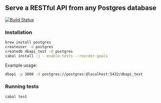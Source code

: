 ## Serve a RESTful API from any Postgres database

[![Build Status](https://travis-ci.org/begriffs/dbapi.svg)](https://travis-ci.org/begriffs/dbapi)

### Installation

```sh
brew install postgres
createuser -d postgres
createdb dbapi_test -O postgres
cabal install -j --enable-tests --reorder-goals
```

Example usage:

```sh
dbapi -p 3000 -d postgres://postgres:@localhost:5432/dbapi_test
```

### Running tests

```sh
cabal test
```
